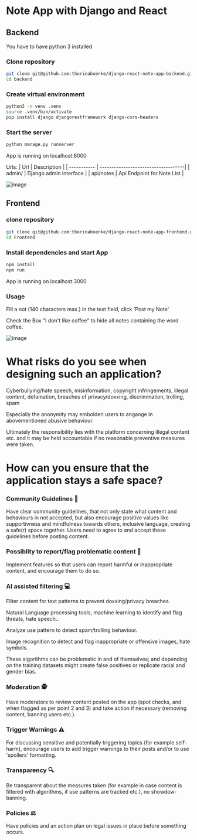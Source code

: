 # Note App with Django and React

## Backend

You have to have python 3 installed

### Clone repository
```bash
git clone git@github.com:thorinaboenke/django-react-note-app-backend.git
cd backend
```

### Create virtual environment

```bash
python3 -m venv .venv
source .venv/bin/activate
pip install django djangorestframework django-cors-headers
```

### Start the server
```bash
python manage.py runserver
```

App is running on localhost:8000

Urls:
| Url         | Description                         |
| ----------- | ------------------------------------|
| admin/      | Django admin interface              |
| api/notes   | Api Endpoint for Note List          |

![image](https://user-images.githubusercontent.com/68156005/224311952-ed805fa3-ceed-4bda-be27-fc7b53b33e6d.png)


## Frontend
### clone repository
```bash
git clone git@github.com:thorinaboenke/django-react-note-app-frontend.git
cd Frontend
```

### Install dependencies and start App
```bash
npm install
npm run
```

App is running on localhost:3000

### Usage
Fill a not (140 characters max.) in the text field, click 'Post my Note'

Check the Box "I don't like coffee" to hide all notes containing the word coffee.

![image](https://user-images.githubusercontent.com/68156005/224311528-96c3c705-5f18-4e99-9a09-75f50d262379.png)



# What risks do you see when designing such an application?

Cyberbullying/hate speech, misinformation, copyright infringements, illegal content, defamation, breaches of privacy/doxxing, discrimination, trolling, spam

Especially the anonymity may embolden users to angange in abovementioned abusive behaviour.

Ultimately the responsibility lies with the platform concerning illegal content etc. and it may be held accountable if no reasonable preventive measures were taken.

# How can you ensure that the application stays a safe space?

### Community Guidelines 📝
Have clear community guidelines, that not only state what content and behaviours in not accepted, but also encourage positive values like supportivness and mindfulness towards others, inclusive language, creating a safe(r) space together. Users need to agree to and accept these guidelines before posting content.

### Possiblity to report/flag problematic content 🚩
Implement features so that users can report harmful or inappropriate content, and encourage them to do so.

### AI assisted filtering 💻
Filter content for text patterns to prevent doxxing/privacy breaches.

Natural Language processing tools, machine learning to identify and flag threats, hate speech..

Analyze use pattern to detect spam/trolling behaviour.

Image recognition to detect and flag inappropriate or offensive images, hate symbols.

These algorithms can be problematic in and of themselves; and depending on the training datasets might create false positives or replicate racial and gender bias.

### Moderation 🕵️
Have moderators to review content posted on the app (spot checks, and when flagged as per point 2 and 3) and take action if necessary (removing content, banning users etc.).

### Trigger Warnings  ⚠️
For discussing sensitive and potentially triggering topics (for example self-harm), encourage users to add trigger warnings to their posts and/or to use 'spoilers' formatting.

### Transparency 🔍
Be transparent about the measures taken (for example in case content is filtered with algorithms, if use patterns are tracked etc.), no showdow-banning.

### Policies ⚖️
Have policies and an action plan on legal issues in place before something occurs.
